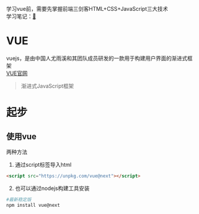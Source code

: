 学习vue前，需要先掌握前端三剑客HTML+CSS+JavaScript三大技术  
学习笔记：[🔗](https://sakurafeiyu.top/javaweb)
# VUE
vuejs，是由中国人尤雨溪和其团队成员研发的一款用于构建用户界面的渐进式框架  
[VUE官网](https://v3.cn.vuejs.org/)
> 渐进式JavaScript框架  

# 起步
## 使用vue
两种方法  
1. 通过script标签导入html  
```html
<script src="https://unpkg.com/vue@next"></script>
```
2. 也可以通过nodejs构建工具安装
```sh
#最新稳定版
npm install vue@next
```
